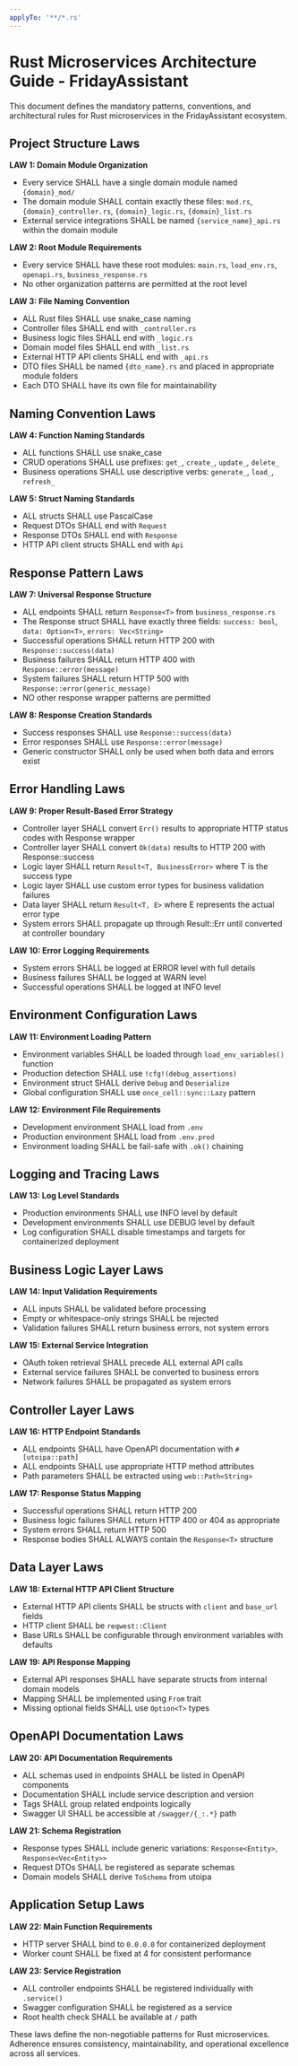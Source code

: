 ```yaml
---
applyTo: '**/*.rs'
---
```

# Rust Microservices Architecture Guide - FridayAssistant

This document defines the mandatory patterns, conventions, and architectural rules for Rust microservices in the FridayAssistant ecosystem.

## Project Structure Laws

**LAW 1: Domain Module Organization**
- Every service SHALL have a single domain module named `{domain}_mod/`
- The domain module SHALL contain exactly these files: `mod.rs`, `{domain}_controller.rs`, `{domain}_logic.rs`, `{domain}_list.rs`
- External service integrations SHALL be named `{service_name}_api.rs` within the domain module

**LAW 2: Root Module Requirements** 
- Every service SHALL have these root modules: `main.rs`, `load_env.rs`, `openapi.rs`, `business_response.rs`
- No other organization patterns are permitted at the root level

**LAW 3: File Naming Convention**
- ALL Rust files SHALL use snake_case naming
- Controller files SHALL end with `_controller.rs`
- Business logic files SHALL end with `_logic.rs`
- Domain model files SHALL end with `_list.rs`
- External HTTP API clients SHALL end with `_api.rs`
- DTO files SHALL be named `{dto_name}.rs` and placed in appropriate module folders
- Each DTO SHALL have its own file for maintainability

## Naming Convention Laws

**LAW 4: Function Naming Standards**
- ALL functions SHALL use snake_case
- CRUD operations SHALL use prefixes: `get_`, `create_`, `update_`, `delete_`
- Business operations SHALL use descriptive verbs: `generate_`, `load_`, `refresh_`

**LAW 5: Struct Naming Standards**
- ALL structs SHALL use PascalCase
- Request DTOs SHALL end with `Request`
- Response DTOs SHALL end with `Response`
- HTTP API client structs SHALL end with `Api`

## Response Pattern Laws

**LAW 7: Universal Response Structure**
- ALL endpoints SHALL return `Response<T>` from `business_response.rs`
- The Response struct SHALL have exactly three fields: `success: bool`, `data: Option<T>`, `errors: Vec<String>`
- Successful operations SHALL return HTTP 200 with `Response::success(data)`
- Business failures SHALL return HTTP 400 with `Response::error(message)`
- System failures SHALL return HTTP 500 with `Response::error(generic_message)`
- NO other response wrapper patterns are permitted

**LAW 8: Response Creation Standards**
- Success responses SHALL use `Response::success(data)`
- Error responses SHALL use `Response::error(message)`
- Generic constructor SHALL only be used when both data and errors exist

## Error Handling Laws

**LAW 9: Proper Result-Based Error Strategy**
- Controller layer SHALL convert `Err()` results to appropriate HTTP status codes with Response wrapper
- Controller layer SHALL convert `Ok(data)` results to HTTP 200 with Response::success
- Logic layer SHALL return `Result<T, BusinessError>` where T is the success type
- Logic layer SHALL use custom error types for business validation failures
- Data layer SHALL return `Result<T, E>` where E represents the actual error type
- System errors SHALL propagate up through Result::Err until converted at controller boundary

**LAW 10: Error Logging Requirements**
- System errors SHALL be logged at ERROR level with full details
- Business failures SHALL be logged at WARN level
- Successful operations SHALL be logged at INFO level

## Environment Configuration Laws

**LAW 11: Environment Loading Pattern**
- Environment variables SHALL be loaded through `load_env_variables()` function
- Production detection SHALL use `!cfg!(debug_assertions)`
- Environment struct SHALL derive `Debug` and `Deserialize`
- Global configuration SHALL use `once_cell::sync::Lazy` pattern

**LAW 12: Environment File Requirements**
- Development environment SHALL load from `.env`
- Production environment SHALL load from `.env.prod`
- Environment loading SHALL be fail-safe with `.ok()` chaining

## Logging and Tracing Laws

**LAW 13: Log Level Standards**
- Production environments SHALL use INFO level by default
- Development environments SHALL use DEBUG level by default
- Log configuration SHALL disable timestamps and targets for containerized deployment

## Business Logic Layer Laws

**LAW 14: Input Validation Requirements**
- ALL inputs SHALL be validated before processing
- Empty or whitespace-only strings SHALL be rejected
- Validation failures SHALL return business errors, not system errors

**LAW 15: External Service Integration**
- OAuth token retrieval SHALL precede ALL external API calls
- External service failures SHALL be converted to business errors
- Network failures SHALL be propagated as system errors

## Controller Layer Laws

**LAW 16: HTTP Endpoint Standards**
- ALL endpoints SHALL have OpenAPI documentation with `#[utoipa::path]`
- ALL endpoints SHALL use appropriate HTTP method attributes
- Path parameters SHALL be extracted using `web::Path<String>`

**LAW 17: Response Status Mapping**
- Successful operations SHALL return HTTP 200
- Business logic failures SHALL return HTTP 400 or 404 as appropriate
- System errors SHALL return HTTP 500
- Response bodies SHALL ALWAYS contain the `Response<T>` structure

## Data Layer Laws

**LAW 18: External HTTP API Client Structure**
- External HTTP API clients SHALL be structs with `client` and `base_url` fields
- HTTP client SHALL be `reqwest::Client`
- Base URLs SHALL be configurable through environment variables with defaults

**LAW 19: API Response Mapping**
- External API responses SHALL have separate structs from internal domain models
- Mapping SHALL be implemented using `From` trait
- Missing optional fields SHALL use `Option<T>` types

## OpenAPI Documentation Laws

**LAW 20: API Documentation Requirements**
- ALL schemas used in endpoints SHALL be listed in OpenAPI components
- Documentation SHALL include service description and version
- Tags SHALL group related endpoints logically
- Swagger UI SHALL be accessible at `/swagger/{_:.*}` path

**LAW 21: Schema Registration**
- Response types SHALL include generic variations: `Response<Entity>`, `Response<Vec<Entity>>`
- Request DTOs SHALL be registered as separate schemas
- Domain models SHALL derive `ToSchema` from utoipa

## Application Setup Laws

**LAW 22: Main Function Requirements**
- HTTP server SHALL bind to `0.0.0.0` for containerized deployment
- Worker count SHALL be fixed at 4 for consistent performance

**LAW 23: Service Registration**
- ALL controller endpoints SHALL be registered individually with `.service()`
- Swagger configuration SHALL be registered as a service
- Root health check SHALL be available at `/` path

These laws define the non-negotiable patterns for Rust microservices. Adherence ensures consistency, maintainability, and operational excellence across all services.